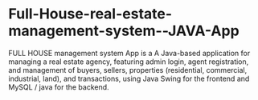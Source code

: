 # Full-House-real-estate-management-system--JAVA-App
FULL HOUSE management system App is a A Java-based application for managing a real estate agency, featuring admin login, agent registration, and management of buyers, sellers, properties (residential, commercial, industrial, land), and transactions, using Java Swing for the frontend and MySQL / java for the backend.
